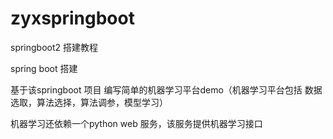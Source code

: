 # zyxspringboot
springboot2 搭建教程

spring boot 搭建

基于该springboot 项目 编写简单的机器学习平台demo（机器学习平台包括 数据选取，算法选择，算法调参，模型学习）

机器学习还依赖一个python web 服务，该服务提供机器学习接口
